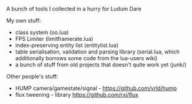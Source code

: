 A bunch of tools I collected in a hurry for Ludum Dare

My own stuff:

* class system (oo.lua)
* FPS Limiter (limitframerate.lua)
* index-preserving entity list (entitylist.lua)
* table serialisation, validation and parsing library (serial.lua, which additionally borrows some code from the lua-users wiki)
* a bunch of stuff from old projects that doesn't quite work yet (junk/)

Other people's stuff:

* HUMP camera/gamestate/signal - https://github.com/vrld/hump 
* flux tweening - library https://github.com/rxi/flux 
